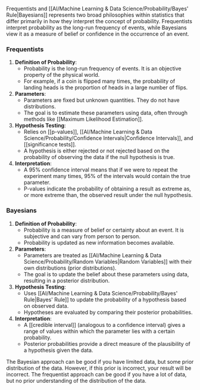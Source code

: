 Frequentists and [[AI/Machine Learning & Data Science/Probability/Bayes' Rule|Bayesians]] represents two broad philosophies within statistics that differ primarily in how they interpret the concept of probability. Frequentists interpret probability as the long-run frequency of events, while Bayesians view it as a measure of belief or confidence in the occurrence of an event.
### Frequentists

1. **Definition of Probability**:
	- Probability is the long-run frequency of events. It is an objective property of the physical world.
    - For example, if a coin is flipped many times, the probability of landing heads is the proportion of heads in a large number of flips.
3. **Parameters**:
    - Parameters are fixed but unknown quantities. They do not have distributions.
    - The goal is to estimate these parameters using data, often through methods like [[Maximum Likelihood Estimation]].
3. **Hypothesis Testing**:
    - Relies on [[p-values]], [[AI/Machine Learning & Data Science/Probability/Confidence Intervals|Confidence Intervals]], and [[significance tests]].
    - A hypothesis is either rejected or not rejected based on the probability of observing the data if the null hypothesis is true.
4. **Interpretation**:
    - A 95% confidence interval means that if we were to repeat the experiment many times, 95% of the intervals would contain the true parameter.
    - P-values indicate the probability of obtaining a result as extreme as, or more extreme than, the observed result under the null hypothesis.
### Bayesians
1. **Definition of Probability**:
    - Probability is a measure of belief or certainty about an event. It is subjective and can vary from person to person.
    - Probability is updated as new information becomes available.
2. **Parameters**:
    - Parameters are treated as [[AI/Machine Learning & Data Science/Probability/Random Variables|Random Variables]] with their own distributions (prior distributions).
    - The goal is to update the belief about these parameters using data, resulting in a posterior distribution.
3. **Hypothesis Testing**:
    - Uses [[AI/Machine Learning & Data Science/Probability/Bayes' Rule|Bayes' Rule]] to update the probability of a hypothesis based on observed data.
    - Hypotheses are evaluated by comparing their posterior probabilities.
4. **Interpretation**:
    - A [[credible interval]] (analogous to a confidence interval) gives a range of values within which the parameter lies with a certain probability.
    - Posterior probabilities provide a direct measure of the plausibility of a hypothesis given the data.

The Bayesian approach can be good if you have limited data, but some prior distribution of the data. However, if this prior is incorrect, your result will be incorrect. The frequentist approach can be good if you have a lot of data, but no prior understanding of the distribution of the data. 